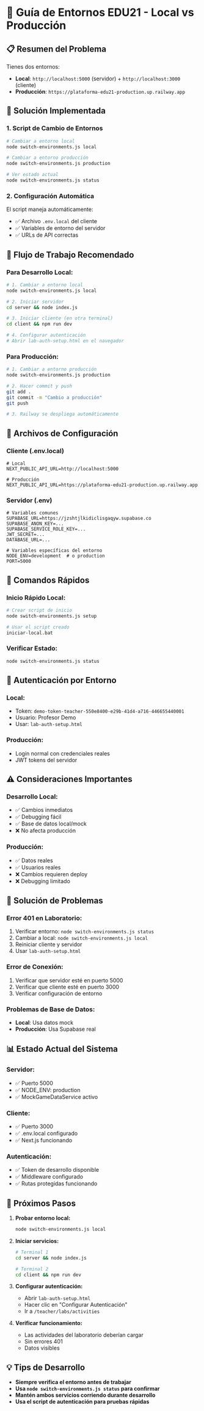 # 🚀 Guía de Entornos EDU21 - Local vs Producción

## 📋 **Resumen del Problema**
Tienes dos entornos:
- **Local**: `http://localhost:5000` (servidor) + `http://localhost:3000` (cliente)
- **Producción**: `https://plataforma-edu21-production.up.railway.app`

## 🔧 **Solución Implementada**

### 1. **Script de Cambio de Entornos**
```bash
# Cambiar a entorno local
node switch-environments.js local

# Cambiar a entorno producción  
node switch-environments.js production

# Ver estado actual
node switch-environments.js status
```

### 2. **Configuración Automática**
El script maneja automáticamente:
- ✅ Archivo `.env.local` del cliente
- ✅ Variables de entorno del servidor
- ✅ URLs de API correctas

## 🎯 **Flujo de Trabajo Recomendado**

### **Para Desarrollo Local:**
```bash
# 1. Cambiar a entorno local
node switch-environments.js local

# 2. Iniciar servidor
cd server && node index.js

# 3. Iniciar cliente (en otra terminal)
cd client && npm run dev

# 4. Configurar autenticación
# Abrir lab-auth-setup.html en el navegador
```

### **Para Producción:**
```bash
# 1. Cambiar a entorno producción
node switch-environments.js production

# 2. Hacer commit y push
git add .
git commit -m "Cambio a producción"
git push

# 3. Railway se despliega automáticamente
```

## 📁 **Archivos de Configuración**

### **Cliente (.env.local)**
```env
# Local
NEXT_PUBLIC_API_URL=http://localhost:5000

# Producción  
NEXT_PUBLIC_API_URL=https://plataforma-edu21-production.up.railway.app
```

### **Servidor (.env)**
```env
# Variables comunes
SUPABASE_URL=https://jzshtjlkidiclisgaqyw.supabase.co
SUPABASE_ANON_KEY=...
SUPABASE_SERVICE_ROLE_KEY=...
JWT_SECRET=...
DATABASE_URL=...

# Variables específicas del entorno
NODE_ENV=development  # o production
PORT=5000
```

## 🔄 **Comandos Rápidos**

### **Inicio Rápido Local:**
```bash
# Crear script de inicio
node switch-environments.js setup

# Usar el script creado
iniciar-local.bat
```

### **Verificar Estado:**
```bash
node switch-environments.js status
```

## 🎯 **Autenticación por Entorno**

### **Local:**
- Token: `demo-token-teacher-550e8400-e29b-41d4-a716-446655440001`
- Usuario: Profesor Demo
- Usar: `lab-auth-setup.html`

### **Producción:**
- Login normal con credenciales reales
- JWT tokens del servidor

## ⚠️ **Consideraciones Importantes**

### **Desarrollo Local:**
- ✅ Cambios inmediatos
- ✅ Debugging fácil
- ✅ Base de datos local/mock
- ❌ No afecta producción

### **Producción:**
- ✅ Datos reales
- ✅ Usuarios reales
- ❌ Cambios requieren deploy
- ❌ Debugging limitado

## 🚨 **Solución de Problemas**

### **Error 401 en Laboratorio:**
1. Verificar entorno: `node switch-environments.js status`
2. Cambiar a local: `node switch-environments.js local`
3. Reiniciar cliente y servidor
4. Usar `lab-auth-setup.html`

### **Error de Conexión:**
1. Verificar que servidor esté en puerto 5000
2. Verificar que cliente esté en puerto 3000
3. Verificar configuración de entorno

### **Problemas de Base de Datos:**
- **Local**: Usa datos mock
- **Producción**: Usa Supabase real

## 📊 **Estado Actual del Sistema**

### **Servidor:**
- ✅ Puerto 5000
- ✅ NODE_ENV: production
- ✅ MockGameDataService activo

### **Cliente:**
- ✅ Puerto 3000
- ✅ .env.local configurado
- ✅ Next.js funcionando

### **Autenticación:**
- ✅ Token de desarrollo disponible
- ✅ Middleware configurado
- ✅ Rutas protegidas funcionando

## 🎯 **Próximos Pasos**

1. **Probar entorno local:**
   ```bash
   node switch-environments.js local
   ```

2. **Iniciar servicios:**
   ```bash
   # Terminal 1
   cd server && node index.js
   
   # Terminal 2  
   cd client && npm run dev
   ```

3. **Configurar autenticación:**
   - Abrir `lab-auth-setup.html`
   - Hacer clic en "Configurar Autenticación"
   - Ir a `/teacher/labs/activities`

4. **Verificar funcionamiento:**
   - Las actividades del laboratorio deberían cargar
   - Sin errores 401
   - Datos visibles

## 💡 **Tips de Desarrollo**

- **Siempre verifica el entorno antes de trabajar**
- **Usa `node switch-environments.js status` para confirmar**
- **Mantén ambos servicios corriendo durante desarrollo**
- **Usa el script de autenticación para pruebas rápidas** 
